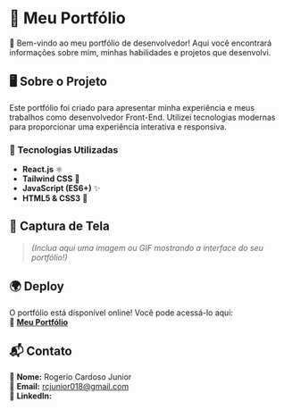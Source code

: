 # 🌟 Meu Portfólio

🚀 Bem-vindo ao meu portfólio de desenvolvedor! Aqui você encontrará informações sobre mim, minhas habilidades e projetos que desenvolvi.

## 🖥️ Sobre o Projeto

Este portfólio foi criado para apresentar minha experiência e meus trabalhos como desenvolvedor Front-End. Utilizei tecnologias modernas para proporcionar uma experiência interativa e responsiva.

### 🔧 Tecnologias Utilizadas

- **React.js** ⚛️
- **Tailwind CSS** 🎨
- **JavaScript (ES6+)** ✨
- **HTML5 & CSS3** 📄

## 📸 Captura de Tela

> *(Inclua aqui uma imagem ou GIF mostrando a interface do seu portfólio!)*  

## 🌍 Deploy

O portfólio está disponível online! Você pode acessá-lo aqui:  
🔗 **[Meu Portfólio]([https://meuportfolio.vercel.app/](https://portfolio-rogerio-cardoso.netlify.app/))** 

## 📬 Contato

💼 **Nome:** Rogerio Cardoso Junior  
📧 **Email:** [rcjunior018@gmail.com](mailto:rcjunior018@gmail.com)  
🔗 **LinkedIn:** [](https://www.linkedin.com/in/rogerio-cardoso-junior/)  
